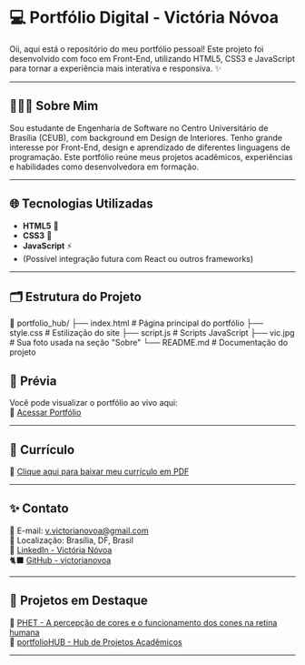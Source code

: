 # 💻 Portfólio Digital - Victória Nóvoa

Oii, aqui está o repositório do meu portfólio pessoal! 
Este projeto foi desenvolvido com foco em Front-End, utilizando HTML5, CSS3 e JavaScript para tornar a experiência mais interativa e responsiva. ✨

---

## 👩🏻‍💻 Sobre Mim

Sou estudante de Engenharia de Software no Centro Universitário de Brasília (CEUB), com background em Design de Interiores. Tenho grande interesse por Front-End, design e aprendizado de diferentes linguagens de programação.
Este portfólio reúne meus projetos acadêmicos, experiências e habilidades como desenvolvedora em formação.

---

## 🌐 Tecnologias Utilizadas

- **HTML5** 🧱  
- **CSS3** 🎨  
- **JavaScript** ⚡  
- (Possível integração futura com React ou outros frameworks)

---

## 🗂️ Estrutura do Projeto

📁 portfolio_hub/ 
├── index.html # Página principal do portfólio 
├── style.css # Estilização do site 
├── script.js # Scripts JavaScript 
├── vic.jpg # Sua foto usada na seção "Sobre" 
└── README.md # Documentação do projeto

## 📸 Prévia

Você pode visualizar o portfólio ao vivo aqui:  
🔗 [Acessar Portfólio](https://victorianovoa.github.io/portfolio/)

---

## 📄 Currículo

📎 [Clique aqui para baixar meu currículo em PDF](./assets/curriculo_victoria.pdf)

---

## ✨ Contato 

📧 E-mail: [v.victorianovoa@gmail.com](mailto:v.victorianovoa@gmail.com)  
📍 Localização: Brasília, DF, Brasil  
🔗 [LinkedIn - Victória Nóvoa](https://www.linkedin.com/in/seulink)  
🐈‍⬛ [GitHub - victorianovoa](https://github.com/victorianovoa)

---

## 🌱 Projetos em Destaque

🔹 [PHET - A percepção de cores e o funcionamento dos cones na retina humana](https://github.com/victorianovoa/phet-visao-colorida)  
🔹 [portfolioHUB - Hub de Projetos Acadêmicos](https://github.com/victorianovoa/portfolioHUB)

---
